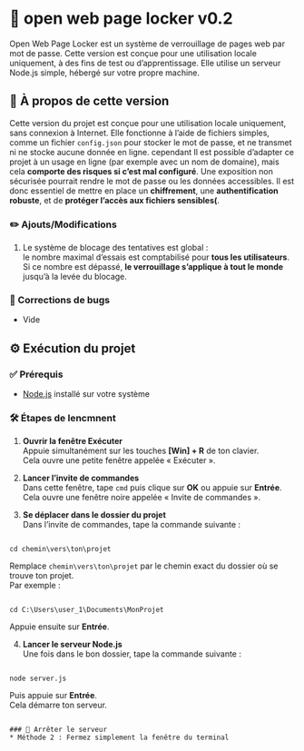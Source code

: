 # 🔐 open web page locker v0.2
Open Web Page Locker est un système de verrouillage de pages web par mot de passe.
Cette version est conçue pour une utilisation locale uniquement, à des fins de test ou d’apprentissage.
Elle utilise un serveur Node.js simple, hébergé sur votre propre machine.

## 🧪 À propos de cette version
Cette version du projet est conçue pour une utilisation locale uniquement, sans connexion à Internet. Elle fonctionne à l’aide de fichiers simples, comme un fichier `config.json` pour stocker le mot de passe, et ne transmet ni ne stocke aucune donnée en ligne. cependant Il est possible d’adapter ce projet à un usage en ligne (par exemple avec un nom de domaine), mais cela **comporte des risques si c’est mal configuré**. Une exposition non sécurisée pourrait rendre le mot de passe ou les données accessibles. Il est donc essentiel de mettre en place un **chiffrement**, une **authentification robuste**, et de **protéger l’accès aux fichiers sensibles(**.


### ✏️ Ajouts/Modifications
1. Le système de blocage des tentatives est global :  
le nombre maximal d’essais est comptabilisé pour **tous les utilisateurs**.  
Si ce nombre est dépassé, **le verrouillage s’applique à tout le monde** jusqu’à la levée du blocage. 



### 🐞 Corrections de bugs

* Vide

## ⚙️ Exécution du projet


### ✅ Prérequis

- [Node.js](https://nodejs.org/) installé sur votre système

### 🛠️ Étapes de lencmnent 
1. **Ouvrir la fenêtre Exécuter**  
   Appuie simultanément sur les touches **[Win] + R** de ton clavier.  
   Cela ouvre une petite fenêtre appelée « Exécuter ».

2. **Lancer l’invite de commandes**  
   Dans cette fenêtre, tape `cmd` puis clique sur **OK** ou appuie sur **Entrée**.  
   Cela ouvre une fenêtre noire appelée « Invite de commandes ».

3. **Se déplacer dans le dossier du projet**  
   Dans l’invite de commandes, tape la commande suivante :  
```

cd chemin\vers\ton\projet

```
Remplace `chemin\vers\ton\projet` par le chemin exact du dossier où se trouve ton projet.  
Par exemple :  
```

cd C:\Users\user_1\Documents\MonProjet

```
Appuie ensuite sur **Entrée**.

4. **Lancer le serveur Node.js**  
Une fois dans le bon dossier, tape la commande suivante :  
```

node server.js

```
Puis appuie sur **Entrée**.  
Cela démarre ton serveur.
```

### 🛑 Arrêter le serveur
* Méthode 2 : Fermez simplement la fenêtre du terminal
